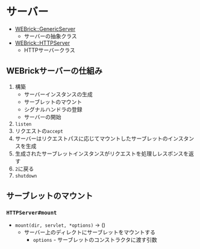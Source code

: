 # サーバー
- [WEBrick::GenericServer](https://docs.ruby-lang.org/ja/2.7.0/class/WEBrick=3a=3aGenericServer.html)
  - サーバーの抽象クラス
- [WEBrick::HTTPServer](https://docs.ruby-lang.org/ja/2.7.0/class/WEBrick=3a=3aHTTPServer.html)
  - HTTPサーバークラス

## WEBrickサーバーの仕組み
1. 構築
    - サーバーインスタンスの生成
    - サーブレットのマウント
    - シグナルハンドラの登録
    - サーバーの開始
2. `listen`
3. リクエストの`accept`
4. サーバーはリクエストパスに応じてマウントしたサーブレットのインスタンスを生成
5. 生成されたサーブレットインスタンスがリクエストを処理しレスポンスを返す
6. `2`に戻る
7. `shutdown`

## サーブレットのマウント
### `HTTPServer#mount`
- `mount(dir, servlet, *options)` -> ()
  - サーバー上のディレクトにサーブレットをマウントする
    - `options` - サーブレットのコンストラクタに渡す引数
